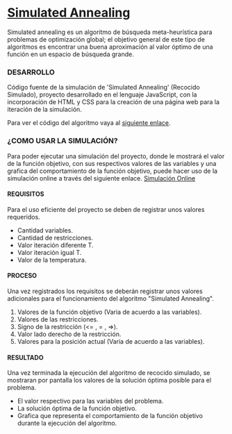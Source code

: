 # [Simulated Annealing](https://juanpablo-is.github.io/simulated-annealing/)
Simulated annealing es un algoritmo de búsqueda meta-heurística para problemas de optimización global; el objetivo general de este tipo de algoritmos es encontrar una buena aproximación al valor óptimo de una función en un espacio de búsqueda grande.

### DESARROLLO
Código fuente de la simulación de 'Simulated Annealing' (Recocido Simulado), proyecto desarrollado en el lenguaje JavaScript, con la incorporación de HTML y CSS para la creación de una página web para la iteración de la simulación.

Para ver el código del algoritmo vaya al [siguiente enlace](https://github.com/juanpablo-is/simulated-annealing/blob/master/js/javascript.js).

### ¿COMO USAR LA SIMULACIÓN?
Para poder ejecutar una simulación del proyecto, donde le mostrará el valor de la función objetivo, con sus respectivos valores de las variables y una grafica del comportamiento de la función objetivo, puede hacer uso de la simulación online a través del siguiente enlace. [Simulación Online](https://juanpablo-is.github.io/simulated-annealing/)

#### REQUISITOS
Para el uso eficiente del proyecto se deben de registrar unos valores requeridos.
-   Cantidad variables.
-   Cantidad de restricciones.
-   Valor iteración diferente T.
-   Valor iteración igual T.
-   Valor de la temperatura.

#### PROCESO
Una vez registrados los requisitos se deberán registrar unos valores adicionales para el funcionamiento del algoritmo "Simulated Annealing".

1. Valores de la función objetivo (Varia de acuerdo a las variables).
2. Valores de las restricciones.
3. Signo de la restricción (<= , = , =>).
4. Valor lado derecho de la restricción.
5. Valores para la posición actual (Varia de acuerdo a las variables).

#### RESULTADO
Una vez terminada la ejecución del algoritmo de recocido simulado, se mostraran por pantalla los valores de la solución óptima posible para el problema.
* El valor respectivo para las variables del problema.
* La solución óptima de la función objetivo.
* Grafica que representa el comportamiento de la función objetivo durante la ejecución del algoritmo.
